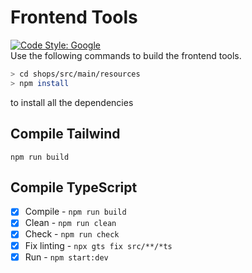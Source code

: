 # Frontend Tools

[![Code Style: Google](https://img.shields.io/badge/code%20style-google-blueviolet.svg)](https://github.com/google/gts)  
Use the following commands to build the frontend tools.

```bash
> cd shops/src/main/resources
> npm install
```

to install all the dependencies

## Compile Tailwind

`npm run build`

## Compile TypeScript

- [x] Compile - `npm run build`
- [x] Clean - `npm run clean`
- [x] Check - `npm run check`
- [x] Fix linting - `npx gts fix src/**/*ts`
- [x] Run - `npm start:dev`
